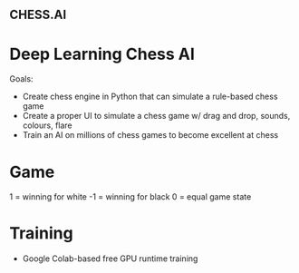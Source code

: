 ## CHESS.AI

# Deep Learning Chess AI
Goals:
- Create chess engine in Python that can simulate a rule-based chess game
- Create a proper UI to simulate a chess game w/ drag and drop, sounds, colours, flare
- Train an AI on millions of chess games to become excellent at chess

# Game
1 = winning for white
-1 = winning for black
0 = equal game state

# Training
- Google Colab-based free GPU runtime training
